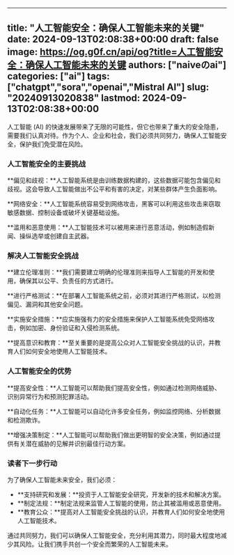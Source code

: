 
---
title: "人工智能安全：确保人工智能未来的关键"
date: 2024-09-13T02:08:38+00:00
draft: false
image: https://og.g0f.cn/api/og?title=人工智能安全：确保人工智能未来的关键
authors: ["naiveのai"]
categories: ["ai"]
tags: ["chatgpt","sora","openai","Mistral AI"]
slug: "20240913020838"
lastmod: 2024-09-13T02:08:38+00:00
---
人工智能 (AI) 的快速发展带来了无限的可能性，但它也带来了重大的安全隐患，需要我们认真对待。作为个人、企业和社会，我们必须共同努力，确保人工智能安全，保护我们免受潜在风险。

### 人工智能安全的主要挑战

**偏见和歧视：**人工智能系统是由训练数据构建的，这些数据可能包含偏见和歧视。这会导致人工智能做出不公平和有害的决定，对某些群体产生负面影响。

**网络安全：**人工智能系统容易受到网络攻击，黑客可以利用这些攻击来窃取敏感数据、控制设备或破坏关键基础设施。

**滥用和恶意使用：**人工智能技术可以被用来进行恶意活动，例如制造假新闻、操纵选举或创建自主武器。

### 解决人工智能安全挑战

**建立伦理准则：**我们需要建立明确的伦理准则来指导人工智能的开发和使用，确保其以公平、负责任的方式进行。

**进行严格测试：**在部署人工智能系统之前，必须对其进行严格测试，以检测偏见、漏洞和其他安全问题。

**实施安全措施：**应实施强有力的安全措施来保护人工智能系统免受网络攻击，例如加密、身份验证和入侵检测系统。

**提高意识和教育：**至关重要的是提高公众对人工智能安全挑战的认识，并教育人们如何安全地使用人工智能技术。

### 人工智能安全的优势

**提高安全性：**人工智能可以帮助我们提高安全性，例如通过检测网络威胁、识别异常行为和预测犯罪活动。

**自动化任务：**人工智能可以自动化许多安全任务，例如监控网络、分析数据和检测欺诈。

**增强决策制定：**人工智能可以帮助我们做出更明智的安全决策，例如通过提供有关潜在威胁的见解并识别最佳行动方案。

### 读者下一步行动

为了确保人工智能未来安全，我们必须：

* **支持研究和发展：**投资于人工智能安全研究，开发新的技术和解决方案。
* **制定法规：**制定法规来监管人工智能的使用，防止其被滥用或恶意使用。
* **教育公众：**提高对人工智能安全挑战的认识，并教育人们如何安全地使用人工智能技术。

通过共同努力，我们可以确保人工智能安全，充分利用其潜力，同时最大程度地减少其风险。让我们携手共创一个安全而繁荣的人工智能未来。